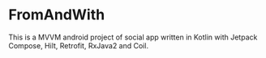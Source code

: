 # FromAndWith
This is a MVVM android project of social app written in Kotlin with Jetpack Compose, Hilt, Retrofit, RxJava2 and Coil.
